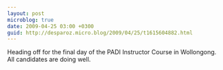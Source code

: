 ```yaml
---
layout: post
microblog: true
date: 2009-04-25 03:00 +0300
guid: http://desparoz.micro.blog/2009/04/25/t1615604882.html
---
```

Heading off for the final day of the PADI Instructor Course in Wollongong. All candidates are doing well.
